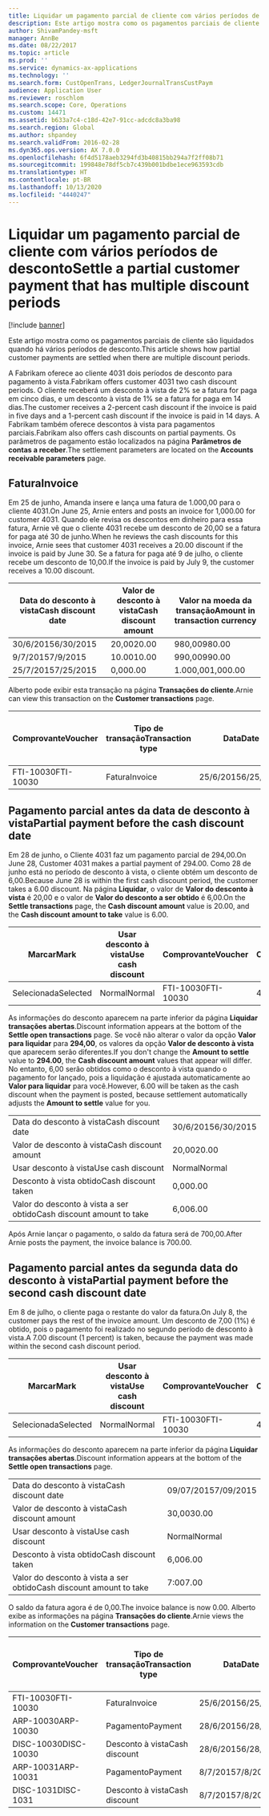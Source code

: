 ```yaml
---
title: Liquidar um pagamento parcial de cliente com vários períodos de desconto
description: Este artigo mostra como os pagamentos parciais de cliente são liquidados quando há vários períodos de desconto.
author: ShivamPandey-msft
manager: AnnBe
ms.date: 08/22/2017
ms.topic: article
ms.prod: ''
ms.service: dynamics-ax-applications
ms.technology: ''
ms.search.form: CustOpenTrans, LedgerJournalTransCustPaym
audience: Application User
ms.reviewer: roschlom
ms.search.scope: Core, Operations
ms.custom: 14471
ms.assetid: b633a7c4-c18d-42e7-91cc-adcdc8a3ba98
ms.search.region: Global
ms.author: shpandey
ms.search.validFrom: 2016-02-28
ms.dyn365.ops.version: AX 7.0.0
ms.openlocfilehash: 6f4d5178aeb3294fd3b40815bb294a7f2ff08b71
ms.sourcegitcommit: 199848e78df5cb7c439b001bdbe1ece963593cdb
ms.translationtype: HT
ms.contentlocale: pt-BR
ms.lasthandoff: 10/13/2020
ms.locfileid: "4440247"
---
```

# <a name="settle-a-partial-customer-payment-that-has-multiple-discount-periods"></a><span data-ttu-id="ce506-103">Liquidar um pagamento parcial de cliente com vários períodos de desconto</span><span class="sxs-lookup"><span data-stu-id="ce506-103">Settle a partial customer payment that has multiple discount periods</span></span>

[!include [banner](../includes/banner.md)]

<span data-ttu-id="ce506-104">Este artigo mostra como os pagamentos parciais de cliente são liquidados quando há vários períodos de desconto.</span><span class="sxs-lookup"><span data-stu-id="ce506-104">This article shows how partial customer payments are settled when there are multiple discount periods.</span></span>

<span data-ttu-id="ce506-105">A Fabrikam oferece ao cliente 4031 dois períodos de desconto para pagamento à vista.</span><span class="sxs-lookup"><span data-stu-id="ce506-105">Fabrikam offers customer 4031 two cash discount periods.</span></span> <span data-ttu-id="ce506-106">O cliente receberá um desconto à vista de 2% se a fatura for paga em cinco dias, e um desconto à vista de 1% se a fatura for paga em 14 dias.</span><span class="sxs-lookup"><span data-stu-id="ce506-106">The customer receives a 2-percent cash discount if the invoice is paid in five days and a 1-percent cash discount if the invoice is paid in 14 days.</span></span> <span data-ttu-id="ce506-107">A Fabrikam também oferece descontos à vista para pagamentos parciais.</span><span class="sxs-lookup"><span data-stu-id="ce506-107">Fabrikam also offers cash discounts on partial payments.</span></span> <span data-ttu-id="ce506-108">Os parâmetros de pagamento estão localizados na página **Parâmetros de contas a receber**.</span><span class="sxs-lookup"><span data-stu-id="ce506-108">The settlement parameters are located on the **Accounts receivable parameters** page.</span></span>

## <a name="invoice"></a><span data-ttu-id="ce506-109">Fatura</span><span class="sxs-lookup"><span data-stu-id="ce506-109">Invoice</span></span>
<span data-ttu-id="ce506-110">Em 25 de junho, Amanda insere e lança uma fatura de 1.000,00 para o cliente 4031.</span><span class="sxs-lookup"><span data-stu-id="ce506-110">On June 25, Arnie enters and posts an invoice for 1,000.00 for customer 4031.</span></span> <span data-ttu-id="ce506-111">Quando ele revisa os descontos em dinheiro para essa fatura, Arnie vê que o cliente 4031 recebe um desconto de 20,00 se a fatura for paga até 30 de junho.</span><span class="sxs-lookup"><span data-stu-id="ce506-111">When he reviews the cash discounts for this invoice, Arnie sees that customer 4031 receives a 20.00 discount if the invoice is paid by June 30.</span></span> <span data-ttu-id="ce506-112">Se a fatura for paga até 9 de julho, o cliente recebe um desconto de 10,00.</span><span class="sxs-lookup"><span data-stu-id="ce506-112">If the invoice is paid by July 9, the customer receives a 10.00 discount.</span></span>

| <span data-ttu-id="ce506-113">Data do desconto à vista</span><span class="sxs-lookup"><span data-stu-id="ce506-113">Cash discount date</span></span> | <span data-ttu-id="ce506-114">Valor de desconto à vista</span><span class="sxs-lookup"><span data-stu-id="ce506-114">Cash discount amount</span></span> | <span data-ttu-id="ce506-115">Valor na moeda da transação</span><span class="sxs-lookup"><span data-stu-id="ce506-115">Amount in transaction currency</span></span> |
|--------------------|----------------------|--------------------------------|
| <span data-ttu-id="ce506-116">30/6/2015</span><span class="sxs-lookup"><span data-stu-id="ce506-116">6/30/2015</span></span>          | <span data-ttu-id="ce506-117">20,00</span><span class="sxs-lookup"><span data-stu-id="ce506-117">20.00</span></span>                | <span data-ttu-id="ce506-118">980,00</span><span class="sxs-lookup"><span data-stu-id="ce506-118">980.00</span></span>                         |
| <span data-ttu-id="ce506-119">9/7/2015</span><span class="sxs-lookup"><span data-stu-id="ce506-119">7/9/2015</span></span>           | <span data-ttu-id="ce506-120">10.00</span><span class="sxs-lookup"><span data-stu-id="ce506-120">10.00</span></span>                | <span data-ttu-id="ce506-121">990,00</span><span class="sxs-lookup"><span data-stu-id="ce506-121">990.00</span></span>                         |
| <span data-ttu-id="ce506-122">25/7/2015</span><span class="sxs-lookup"><span data-stu-id="ce506-122">7/25/2015</span></span>          | <span data-ttu-id="ce506-123">0,00</span><span class="sxs-lookup"><span data-stu-id="ce506-123">0.00</span></span>                 | <span data-ttu-id="ce506-124">1.000,00</span><span class="sxs-lookup"><span data-stu-id="ce506-124">1,000.00</span></span>                       |

<span data-ttu-id="ce506-125">Alberto pode exibir esta transação na página **Transações do cliente**.</span><span class="sxs-lookup"><span data-stu-id="ce506-125">Arnie can view this transaction on the **Customer transactions** page.</span></span>

| <span data-ttu-id="ce506-126">Comprovante</span><span class="sxs-lookup"><span data-stu-id="ce506-126">Voucher</span></span>   | <span data-ttu-id="ce506-127">Tipo de transação</span><span class="sxs-lookup"><span data-stu-id="ce506-127">Transaction type</span></span> | <span data-ttu-id="ce506-128">Data</span><span class="sxs-lookup"><span data-stu-id="ce506-128">Date</span></span>      | <span data-ttu-id="ce506-129">Fatura</span><span class="sxs-lookup"><span data-stu-id="ce506-129">Invoice</span></span> | <span data-ttu-id="ce506-130">Valor em débito na moeda da transação</span><span class="sxs-lookup"><span data-stu-id="ce506-130">Amount in transaction currency debit</span></span> | <span data-ttu-id="ce506-131">Valor em crédito na moeda da transação</span><span class="sxs-lookup"><span data-stu-id="ce506-131">Amount in transaction currency credit</span></span> | <span data-ttu-id="ce506-132">Saldo</span><span class="sxs-lookup"><span data-stu-id="ce506-132">Balance</span></span>  | <span data-ttu-id="ce506-133">Moeda</span><span class="sxs-lookup"><span data-stu-id="ce506-133">Currency</span></span> |
|-----------|------------------|-----------|---------|--------------------------------------|---------------------------------------|----------|----------|
| <span data-ttu-id="ce506-134">FTI-10030</span><span class="sxs-lookup"><span data-stu-id="ce506-134">FTI-10030</span></span> | <span data-ttu-id="ce506-135">Fatura</span><span class="sxs-lookup"><span data-stu-id="ce506-135">Invoice</span></span>          | <span data-ttu-id="ce506-136">25/6/2015</span><span class="sxs-lookup"><span data-stu-id="ce506-136">6/25/2015</span></span> | <span data-ttu-id="ce506-137">10030</span><span class="sxs-lookup"><span data-stu-id="ce506-137">10030</span></span>   | <span data-ttu-id="ce506-138">1.000,00</span><span class="sxs-lookup"><span data-stu-id="ce506-138">1,000.00</span></span>                             |                                       | <span data-ttu-id="ce506-139">1.000,00</span><span class="sxs-lookup"><span data-stu-id="ce506-139">1,000.00</span></span> | <span data-ttu-id="ce506-140">USD</span><span class="sxs-lookup"><span data-stu-id="ce506-140">USD</span></span>      |

## <a name="partial-payment-before-the-cash-discount-date"></a><span data-ttu-id="ce506-141">Pagamento parcial antes da data de desconto à vista</span><span class="sxs-lookup"><span data-stu-id="ce506-141">Partial payment before the cash discount date</span></span>
<span data-ttu-id="ce506-142">Em 28 de junho, o Cliente 4031 faz um pagamento parcial de 294,00.</span><span class="sxs-lookup"><span data-stu-id="ce506-142">On June 28, Customer 4031 makes a partial payment of 294.00.</span></span> <span data-ttu-id="ce506-143">Como 28 de junho está no período de desconto à vista, o cliente obtém um desconto de 6,00.</span><span class="sxs-lookup"><span data-stu-id="ce506-143">Because June 28 is within the first cash discount period, the customer takes a 6.00 discount.</span></span> <span data-ttu-id="ce506-144">Na página **Liquidar**, o valor de **Valor do desconto à vista** é 20,00 e o valor de **Valor do desconto a ser obtido** é 6,00.</span><span class="sxs-lookup"><span data-stu-id="ce506-144">On the **Settle transactions** page, the **Cash discount amount** value is 20.00, and the **Cash discount amount to take** value is 6.00.</span></span>

| <span data-ttu-id="ce506-145">Marcar</span><span class="sxs-lookup"><span data-stu-id="ce506-145">Mark</span></span>     | <span data-ttu-id="ce506-146">Usar desconto à vista</span><span class="sxs-lookup"><span data-stu-id="ce506-146">Use cash discount</span></span> | <span data-ttu-id="ce506-147">Comprovante</span><span class="sxs-lookup"><span data-stu-id="ce506-147">Voucher</span></span>   | <span data-ttu-id="ce506-148">Conta</span><span class="sxs-lookup"><span data-stu-id="ce506-148">Account</span></span> | <span data-ttu-id="ce506-149">Data</span><span class="sxs-lookup"><span data-stu-id="ce506-149">Date</span></span>      | <span data-ttu-id="ce506-150">Data de conclusão</span><span class="sxs-lookup"><span data-stu-id="ce506-150">Due date</span></span>  | <span data-ttu-id="ce506-151">Fatura</span><span class="sxs-lookup"><span data-stu-id="ce506-151">Invoice</span></span> | <span data-ttu-id="ce506-152">Valor na moeda da transação</span><span class="sxs-lookup"><span data-stu-id="ce506-152">Amount in transaction currency</span></span> | <span data-ttu-id="ce506-153">Moeda</span><span class="sxs-lookup"><span data-stu-id="ce506-153">Currency</span></span> | <span data-ttu-id="ce506-154">Valor para liquidar</span><span class="sxs-lookup"><span data-stu-id="ce506-154">Amount to settle</span></span> |
|----------|-------------------|-----------|---------|-----------|-----------|---------|--------------------------------|----------|------------------|
| <span data-ttu-id="ce506-155">Selecionada</span><span class="sxs-lookup"><span data-stu-id="ce506-155">Selected</span></span> | <span data-ttu-id="ce506-156">Normal</span><span class="sxs-lookup"><span data-stu-id="ce506-156">Normal</span></span>            | <span data-ttu-id="ce506-157">FTI-10030</span><span class="sxs-lookup"><span data-stu-id="ce506-157">FTI-10030</span></span> | <span data-ttu-id="ce506-158">4031</span><span class="sxs-lookup"><span data-stu-id="ce506-158">4031</span></span>    | <span data-ttu-id="ce506-159">25/6/2015</span><span class="sxs-lookup"><span data-stu-id="ce506-159">6/25/2015</span></span> | <span data-ttu-id="ce506-160">25/7/2015</span><span class="sxs-lookup"><span data-stu-id="ce506-160">7/25/2015</span></span> | <span data-ttu-id="ce506-161">10030</span><span class="sxs-lookup"><span data-stu-id="ce506-161">10030</span></span>   | <span data-ttu-id="ce506-162">1.000,00</span><span class="sxs-lookup"><span data-stu-id="ce506-162">1,000.00</span></span>                       | <span data-ttu-id="ce506-163">USD</span><span class="sxs-lookup"><span data-stu-id="ce506-163">USD</span></span>      | <span data-ttu-id="ce506-164">294,00</span><span class="sxs-lookup"><span data-stu-id="ce506-164">294.00</span></span>           |

<span data-ttu-id="ce506-165">As informações do desconto aparecem na parte inferior da página **Liquidar transações abertas**.</span><span class="sxs-lookup"><span data-stu-id="ce506-165">Discount information appears at the bottom of the **Settle open transactions** page.</span></span> <span data-ttu-id="ce506-166">Se você não alterar o valor da opção **Valor para liquidar** para **294,00**, os valores da opção **Valor de desconto à vista** que aparecem serão diferentes.</span><span class="sxs-lookup"><span data-stu-id="ce506-166">If you don't change the **Amount to settle** value to **294.00**, the **Cash discount amount** values that appear will differ.</span></span> <span data-ttu-id="ce506-167">No entanto, 6,00 serão obtidos como o desconto à vista quando o pagamento for lançado, pois a liquidação é ajustada automaticamente ao **Valor para liquidar** para você.</span><span class="sxs-lookup"><span data-stu-id="ce506-167">However, 6.00 will be taken as the cash discount when the payment is posted, because settlement automatically adjusts the **Amount to settle** value for you.</span></span>

|                              |           |
|------------------------------|-----------|
| <span data-ttu-id="ce506-168">Data do desconto à vista</span><span class="sxs-lookup"><span data-stu-id="ce506-168">Cash discount date</span></span>           | <span data-ttu-id="ce506-169">30/6/2015</span><span class="sxs-lookup"><span data-stu-id="ce506-169">6/30/2015</span></span> |
| <span data-ttu-id="ce506-170">Valor de desconto à vista</span><span class="sxs-lookup"><span data-stu-id="ce506-170">Cash discount amount</span></span>         | <span data-ttu-id="ce506-171">20,00</span><span class="sxs-lookup"><span data-stu-id="ce506-171">20.00</span></span>     |
| <span data-ttu-id="ce506-172">Usar desconto à vista</span><span class="sxs-lookup"><span data-stu-id="ce506-172">Use cash discount</span></span>            | <span data-ttu-id="ce506-173">Normal</span><span class="sxs-lookup"><span data-stu-id="ce506-173">Normal</span></span>    |
| <span data-ttu-id="ce506-174">Desconto à vista obtido</span><span class="sxs-lookup"><span data-stu-id="ce506-174">Cash discount taken</span></span>          | <span data-ttu-id="ce506-175">0,00</span><span class="sxs-lookup"><span data-stu-id="ce506-175">0.00</span></span>      |
| <span data-ttu-id="ce506-176">Valor do desconto à vista a ser obtido</span><span class="sxs-lookup"><span data-stu-id="ce506-176">Cash discount amount to take</span></span> | <span data-ttu-id="ce506-177">6,00</span><span class="sxs-lookup"><span data-stu-id="ce506-177">6.00</span></span>      |

<span data-ttu-id="ce506-178">Após Arnie lançar o pagamento, o saldo da fatura será de 700,00.</span><span class="sxs-lookup"><span data-stu-id="ce506-178">After Arnie posts the payment, the invoice balance is 700.00.</span></span>

## <a name="partial-payment-before-the-second-cash-discount-date"></a><span data-ttu-id="ce506-179">Pagamento parcial antes da segunda data do desconto à vista</span><span class="sxs-lookup"><span data-stu-id="ce506-179">Partial payment before the second cash discount date</span></span>
<span data-ttu-id="ce506-180">Em 8 de julho, o cliente paga o restante do valor da fatura.</span><span class="sxs-lookup"><span data-stu-id="ce506-180">On July 8, the customer pays the rest of the invoice amount.</span></span> <span data-ttu-id="ce506-181">Um desconto de 7,00 (1%) é obtido, pois o pagamento foi realizado no segundo período de desconto à vista.</span><span class="sxs-lookup"><span data-stu-id="ce506-181">A 7.00 discount (1 percent) is taken, because the payment was made within the second cash discount period.</span></span>

| <span data-ttu-id="ce506-182">Marcar</span><span class="sxs-lookup"><span data-stu-id="ce506-182">Mark</span></span>     | <span data-ttu-id="ce506-183">Usar desconto à vista</span><span class="sxs-lookup"><span data-stu-id="ce506-183">Use cash discount</span></span> | <span data-ttu-id="ce506-184">Comprovante</span><span class="sxs-lookup"><span data-stu-id="ce506-184">Voucher</span></span>   | <span data-ttu-id="ce506-185">Conta</span><span class="sxs-lookup"><span data-stu-id="ce506-185">Account</span></span> | <span data-ttu-id="ce506-186">Data</span><span class="sxs-lookup"><span data-stu-id="ce506-186">Date</span></span>      | <span data-ttu-id="ce506-187">Data de conclusão</span><span class="sxs-lookup"><span data-stu-id="ce506-187">Due date</span></span>  | <span data-ttu-id="ce506-188">Fatura</span><span class="sxs-lookup"><span data-stu-id="ce506-188">Invoice</span></span> | <span data-ttu-id="ce506-189">Valor em débito na moeda da transação</span><span class="sxs-lookup"><span data-stu-id="ce506-189">Amount in transaction currency debit</span></span> | <span data-ttu-id="ce506-190">Valor em crédito na moeda da transação</span><span class="sxs-lookup"><span data-stu-id="ce506-190">Amount in transaction currency credit</span></span> | <span data-ttu-id="ce506-191">Moeda</span><span class="sxs-lookup"><span data-stu-id="ce506-191">Currency</span></span> | <span data-ttu-id="ce506-192">Valor para liquidar</span><span class="sxs-lookup"><span data-stu-id="ce506-192">Amount to settle</span></span> |
|----------|-------------------|-----------|---------|-----------|-----------|---------|--------------------------------------|---------------------------------------|----------|------------------|
| <span data-ttu-id="ce506-193">Selecionada</span><span class="sxs-lookup"><span data-stu-id="ce506-193">Selected</span></span> | <span data-ttu-id="ce506-194">Normal</span><span class="sxs-lookup"><span data-stu-id="ce506-194">Normal</span></span>            | <span data-ttu-id="ce506-195">FTI-10030</span><span class="sxs-lookup"><span data-stu-id="ce506-195">FTI-10030</span></span> | <span data-ttu-id="ce506-196">4031</span><span class="sxs-lookup"><span data-stu-id="ce506-196">4031</span></span>    | <span data-ttu-id="ce506-197">25/6/2015</span><span class="sxs-lookup"><span data-stu-id="ce506-197">6/25/2015</span></span> | <span data-ttu-id="ce506-198">25/7/2015</span><span class="sxs-lookup"><span data-stu-id="ce506-198">7/25/2015</span></span> | <span data-ttu-id="ce506-199">10030</span><span class="sxs-lookup"><span data-stu-id="ce506-199">10030</span></span>   | <span data-ttu-id="ce506-200">700.00</span><span class="sxs-lookup"><span data-stu-id="ce506-200">700.00</span></span>                               |                                       | <span data-ttu-id="ce506-201">USD</span><span class="sxs-lookup"><span data-stu-id="ce506-201">USD</span></span>      | <span data-ttu-id="ce506-202">693.00</span><span class="sxs-lookup"><span data-stu-id="ce506-202">693.00</span></span>           |

<span data-ttu-id="ce506-203">As informações do desconto aparecem na parte inferior da página **Liquidar transações abertas**.</span><span class="sxs-lookup"><span data-stu-id="ce506-203">Discount information appears at the bottom of the **Settle open transactions** page.</span></span>

|                              |           |
|------------------------------|-----------|
| <span data-ttu-id="ce506-204">Data do desconto à vista</span><span class="sxs-lookup"><span data-stu-id="ce506-204">Cash discount date</span></span>           | <span data-ttu-id="ce506-205">09/07/2015</span><span class="sxs-lookup"><span data-stu-id="ce506-205">7/09/2015</span></span> |
| <span data-ttu-id="ce506-206">Valor de desconto à vista</span><span class="sxs-lookup"><span data-stu-id="ce506-206">Cash discount amount</span></span>         | <span data-ttu-id="ce506-207">30,00</span><span class="sxs-lookup"><span data-stu-id="ce506-207">30.00</span></span>     |
| <span data-ttu-id="ce506-208">Usar desconto à vista</span><span class="sxs-lookup"><span data-stu-id="ce506-208">Use cash discount</span></span>            | <span data-ttu-id="ce506-209">Normal</span><span class="sxs-lookup"><span data-stu-id="ce506-209">Normal</span></span>    |
| <span data-ttu-id="ce506-210">Desconto à vista obtido</span><span class="sxs-lookup"><span data-stu-id="ce506-210">Cash discount taken</span></span>          | <span data-ttu-id="ce506-211">6,00</span><span class="sxs-lookup"><span data-stu-id="ce506-211">6.00</span></span>      |
| <span data-ttu-id="ce506-212">Valor do desconto à vista a ser obtido</span><span class="sxs-lookup"><span data-stu-id="ce506-212">Cash discount amount to take</span></span> | <span data-ttu-id="ce506-213">7:00</span><span class="sxs-lookup"><span data-stu-id="ce506-213">7.00</span></span>      |

<span data-ttu-id="ce506-214">O saldo da fatura agora é de 0,00.</span><span class="sxs-lookup"><span data-stu-id="ce506-214">The invoice balance is now 0.00.</span></span> <span data-ttu-id="ce506-215">Alberto exibe as informações na página **Transações do cliente**.</span><span class="sxs-lookup"><span data-stu-id="ce506-215">Arnie views the information on the **Customer transactions** page.</span></span>

| <span data-ttu-id="ce506-216">Comprovante</span><span class="sxs-lookup"><span data-stu-id="ce506-216">Voucher</span></span>    | <span data-ttu-id="ce506-217">Tipo de transação</span><span class="sxs-lookup"><span data-stu-id="ce506-217">Transaction type</span></span> | <span data-ttu-id="ce506-218">Data</span><span class="sxs-lookup"><span data-stu-id="ce506-218">Date</span></span>      | <span data-ttu-id="ce506-219">Fatura</span><span class="sxs-lookup"><span data-stu-id="ce506-219">Invoice</span></span> | <span data-ttu-id="ce506-220">Valor em débito na moeda da transação</span><span class="sxs-lookup"><span data-stu-id="ce506-220">Amount in transaction currency debit</span></span> | <span data-ttu-id="ce506-221">Valor em crédito na moeda da transação</span><span class="sxs-lookup"><span data-stu-id="ce506-221">Amount in transaction currency credit</span></span> | <span data-ttu-id="ce506-222">Saldo</span><span class="sxs-lookup"><span data-stu-id="ce506-222">Balance</span></span> | <span data-ttu-id="ce506-223">Moeda</span><span class="sxs-lookup"><span data-stu-id="ce506-223">Currency</span></span> |
|------------|------------------|-----------|---------|--------------------------------------|---------------------------------------|---------|----------|
| <span data-ttu-id="ce506-224">FTI-10030</span><span class="sxs-lookup"><span data-stu-id="ce506-224">FTI-10030</span></span>  | <span data-ttu-id="ce506-225">Fatura</span><span class="sxs-lookup"><span data-stu-id="ce506-225">Invoice</span></span>          | <span data-ttu-id="ce506-226">25/6/2015</span><span class="sxs-lookup"><span data-stu-id="ce506-226">6/25/2015</span></span> | <span data-ttu-id="ce506-227">10030</span><span class="sxs-lookup"><span data-stu-id="ce506-227">10030</span></span>   | <span data-ttu-id="ce506-228">1.000,00</span><span class="sxs-lookup"><span data-stu-id="ce506-228">1,000.00</span></span>                             |                                       | <span data-ttu-id="ce506-229">0,00</span><span class="sxs-lookup"><span data-stu-id="ce506-229">0.00</span></span>    | <span data-ttu-id="ce506-230">USD</span><span class="sxs-lookup"><span data-stu-id="ce506-230">USD</span></span>      |
| <span data-ttu-id="ce506-231">ARP-10030</span><span class="sxs-lookup"><span data-stu-id="ce506-231">ARP-10030</span></span>  |  <span data-ttu-id="ce506-232">Pagamento</span><span class="sxs-lookup"><span data-stu-id="ce506-232">Payment</span></span>         | <span data-ttu-id="ce506-233">28/6/2015</span><span class="sxs-lookup"><span data-stu-id="ce506-233">6/28/2015</span></span> |         |                                      | <span data-ttu-id="ce506-234">294,00</span><span class="sxs-lookup"><span data-stu-id="ce506-234">294.00</span></span>                                | <span data-ttu-id="ce506-235">0,00</span><span class="sxs-lookup"><span data-stu-id="ce506-235">0.00</span></span>    | <span data-ttu-id="ce506-236">USD</span><span class="sxs-lookup"><span data-stu-id="ce506-236">USD</span></span>      |
| <span data-ttu-id="ce506-237">DISC-10030</span><span class="sxs-lookup"><span data-stu-id="ce506-237">DISC-10030</span></span> |  <span data-ttu-id="ce506-238">Desconto à vista</span><span class="sxs-lookup"><span data-stu-id="ce506-238">Cash discount</span></span>   | <span data-ttu-id="ce506-239">28/6/2015</span><span class="sxs-lookup"><span data-stu-id="ce506-239">6/28/2015</span></span> |         |                                      | <span data-ttu-id="ce506-240">6,00</span><span class="sxs-lookup"><span data-stu-id="ce506-240">6.00</span></span>                                  | <span data-ttu-id="ce506-241">0,00</span><span class="sxs-lookup"><span data-stu-id="ce506-241">0.00</span></span>    | <span data-ttu-id="ce506-242">USD</span><span class="sxs-lookup"><span data-stu-id="ce506-242">USD</span></span>      |
| <span data-ttu-id="ce506-243">ARP-10031</span><span class="sxs-lookup"><span data-stu-id="ce506-243">ARP-10031</span></span>  |  <span data-ttu-id="ce506-244">Pagamento</span><span class="sxs-lookup"><span data-stu-id="ce506-244">Payment</span></span>         | <span data-ttu-id="ce506-245">8/7/2015</span><span class="sxs-lookup"><span data-stu-id="ce506-245">7/8/2015</span></span>  |         |                                      | <span data-ttu-id="ce506-246">693.00</span><span class="sxs-lookup"><span data-stu-id="ce506-246">693.00</span></span>                                | <span data-ttu-id="ce506-247">0,00</span><span class="sxs-lookup"><span data-stu-id="ce506-247">0.00</span></span>    | <span data-ttu-id="ce506-248">USD</span><span class="sxs-lookup"><span data-stu-id="ce506-248">USD</span></span>      |
| <span data-ttu-id="ce506-249">DISC-1031</span><span class="sxs-lookup"><span data-stu-id="ce506-249">DISC-1031</span></span>  |  <span data-ttu-id="ce506-250">Desconto à vista</span><span class="sxs-lookup"><span data-stu-id="ce506-250">Cash discount</span></span>   | <span data-ttu-id="ce506-251">8/7/2015</span><span class="sxs-lookup"><span data-stu-id="ce506-251">7/8/2015</span></span>  |         |                                      | <span data-ttu-id="ce506-252">7:00</span><span class="sxs-lookup"><span data-stu-id="ce506-252">7.00</span></span>                                  | <span data-ttu-id="ce506-253">0,00</span><span class="sxs-lookup"><span data-stu-id="ce506-253">0.00</span></span>    | <span data-ttu-id="ce506-254">USD</span><span class="sxs-lookup"><span data-stu-id="ce506-254">USD</span></span>      |





